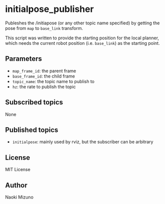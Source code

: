 # initialpose_publisher

Publeshes the /initiapose (or any other topic name specified) by getting the
pose from `map` to `base_link` transform.

This script was written to provide the starting position for the local
planner, which needs the current robot position (i.e. `base_link`) as the
starting point.

## Parameters

- `map_frame_id`: the parent frame
- `base_frame_id`: the child frame
- `topic_name`: the topic name to publish to
- `hz`: the rate to publish the topic

## Subscribed topics

None

## Published topics

- `initialpose`: mainly used by rviz, but the subscriber can be arbitrary

## License

MIT License

## Author

Naoki Mizuno
